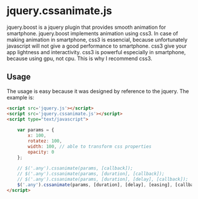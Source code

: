 jquery.cssanimate.js
====================

jquery.boost is a jquery plugin that provides smooth animation for smartphone. 
jquery.boost implements animation using css3. In case of making animation in smartphone, 
css3 is essencial, because unfortunately javascript will not give a good performance to smartphone. 
css3 give your app lightness and interactivity. css3 is powerful especially in smartphone, 
because using gpu, not cpu. This is why I recommend css3.

## Usage

The usage is easy because it was designed by reference to the jquery. The example is:

```html
<script src='jquery.js'></script>
<script src='jquery.cssanimate.js'></script>
<script type="text/javascript">
    
    var params = {
        x: 100,
        rotatez: 100,
        width: 100, // able to transform css properties
        opacity: 0
    };
    
    // $('.any').cssanimate(params, [callback]);
    // $('.any').cssanimate(params, [duration], [callback]);
    // $('.any').cssanimate(params, [duration], [delay], [callback]);
    $('.any').cssanimate(params, [duration], [delay], [easing], [callback]);
</script>
```
